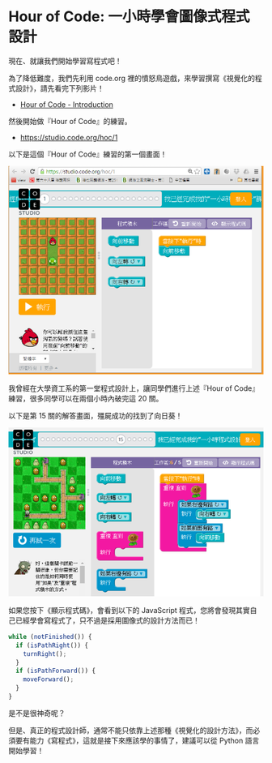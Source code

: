 # Hour of Code: 一小時學會圖像式程式設計

現在、就讓我們開始學習寫程式吧！

為了降低難度，我們先利用 code.org 裡的憤怒鳥遊戲，來學習撰寫《視覺化的程式設計》，請先看完下列影片！

* [Hour of Code - Introduction](https://youtu.be/bQilo5ecSX4)

然後開始做『Hour of Code』的練習。

* https://studio.code.org/hoc/1

以下是這個『Hour of Code』練習的第一個畫面！

![](./img/Code.org.png)


我曾經在大學資工系的第一堂程式設計上，讓同學們進行上述『Hour of Code』練習，很多同學可以在兩個小時內破完這 20 關。

以下是第 15 關的解答畫面，殭屍成功的找到了向日葵！

![](./img/code_org15.png)


如果您按下《顯示程式碼》，會看到以下的 JavaScript 程式，您將會發現其實自己已經學會寫程式了，只不過是採用圖像式的設計方法而已！

```js
while (notFinished()) {
  if (isPathRight()) {
    turnRight();
  }
  if (isPathForward()) {
    moveForward();
  }
}
```

是不是很神奇呢？

但是、真正的程式設計師，通常不能只依靠上述那種《視覺化的設計方法》，而必須要有能力《寫程式》，這就是接下來應該學的事情了，建議可以從 Python 語言開始學習！
